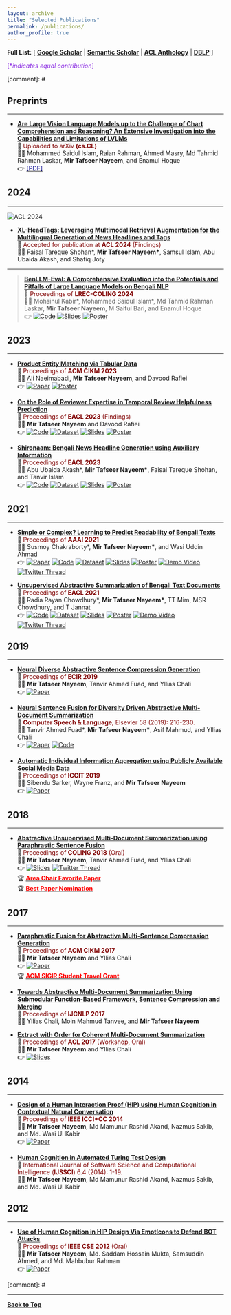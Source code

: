```yaml
---
layout: archive
title: "Selected Publications"
permalink: /publications/
author_profile: true
---
```


**Full List:** [ [**Google Scholar**](https://scholar.google.com/citations?hl=en&user=qoeylgEAAAAJ&view_op=list_works&sortby=pubdate) \| [**Semantic Scholar**](https://www.semanticscholar.org/author/Mir-Tafseer-Nayeem/1807355) \| [**ACL Anthology**](https://aclanthology.org/people/m/mir-tafseer-nayeem/) \| [**DBLP**](https://dblp.org/pid/125/2693.html) ]

<span style ="color:BlueViolet"> [\**indicates equal contribution*]</span>

<!-- [comment]: # \| [**Favorite Quotes**](#favorite-quotes) -->

[comment]: # <br/>

<!--
## Preprints
--------------
* [**BenLLMEval: A Comprehensive Evaluation into the Potentials and Pitfalls of Large Language Models on Bengali NLP**](https://arxiv.org/abs/2309.13173)<br/>
📰 <span style ="color:Maroon"> Uploaded to arXiv **(cs.CL)** </span> <br/>
👨‍💻  Mohsinul Kabir\*, Mohammed Saidul Islam\*, Md Tahmid Rahman Laskar, **Mir Tafseer Nayeem**, M Saiful Bari, and Enamul Hoque <br/>
👉 [<span style ="color:DarkBlue"> [PDF] </span>](https://arxiv.org/abs/2309.13173)
-->

## Preprints
--------------
* [**Are Large Vision Language Models up to the Challenge of Chart Comprehension and Reasoning? An Extensive Investigation into the Capabilities and Limitations of LVLMs**](https://arxiv.org/abs/2406.00257)<br/>
📰 <span style ="color:Maroon"> Uploaded to arXiv **(cs.CL)** </span> <br/>
👨‍💻  Mohammed Saidul Islam, Raian Rahman, Ahmed Masry, Md Tahmid Rahman Laskar, **Mir Tafseer Nayeem**, and Enamul Hoque <br/>
👉 [<span style ="color:DarkBlue"> [PDF] </span>](https://arxiv.org/abs/2406.00257)

## 2024
<hr style="border: 1px solid #ddd;" />

![ACL 2024](https://img.shields.io/badge/ACL%202024-9370DB?style=for-the-badge)
* [**XL-HeadTags: Leveraging Multimodal Retrieval Augmentation for the Multilingual Generation of News Headlines and Tags**](https://arxiv.org/abs/2406.03776)<br/>
📰 <span style ="color:Maroon"> Accepted for publication at **ACL 2024** (Findings)</span> <br/>
👨‍💻  Faisal Tareque Shohan\*, **Mir Tafseer Nayeem\***, Samsul Islam, Abu Ubaida Akash, and Shafiq Joty <br/>  

-----------

> [**BenLLM-Eval: A Comprehensive Evaluation into the Potentials and Pitfalls of Large Language Models on Bengali NLP**](https://aclanthology.org/2024.lrec-main.201/)<br/>
> 📰 <span style ="color:Maroon"> Proceedings of **LREC-COLING 2024** </span> <br/>
> 👨‍💻  Mohsinul Kabir\*, Mohammed Saidul Islam\*, Md Tahmid Rahman Laskar, **Mir Tafseer Nayeem**, M Saiful Bari, and Enamul Hoque <br/>
> 👉 [![Code](https://img.shields.io/badge/Code-critical)](https://github.com/saidul-islam98/BenLLMeval) [![Slides](https://img.shields.io/badge/Slides-blueviolet)](https://tafseer-nayeem.github.io/files/LREC-COLING-2024/LREC-COLING-2024_BenLLM-Eval_presentation.pdf) [![Poster](https://img.shields.io/badge/Poster-28a745)](https://tafseer-nayeem.github.io/files/LREC-COLING-2024/LREC-COLING-2024_BenLLM-Eval_poster.pdf)  



## 2023
-----------
* [**Product Entity Matching via Tabular Data**](https://dl.acm.org/doi/10.1145/3583780.3615172)<br/>
📰 <span style ="color:Maroon"> Proceedings of **ACM CIKM 2023** </span> <br/>
👨‍💻  Ali Naeimabadi, **Mir Tafseer Nayeem**, and Davood Rafiei <br/>
👉 [![Paper](https://img.shields.io/badge/Paper-blue)](https://tafseer-nayeem.github.io/files/CIKM2023/CIKM2023_PEM_paper.pdf) [![Poster](https://img.shields.io/badge/Poster-28a745)](https://tafseer-nayeem.github.io/files/CIKM2023/CIKM2023_PEM_poster.pdf)


* [**On the Role of Reviewer Expertise in Temporal Review Helpfulness Prediction**](https://aclanthology.org/2023.findings-eacl.125/)<br/>
📰 <span style ="color:Maroon"> Proceedings of **EACL 2023** (Findings)</span> <br/>
👨‍💻 **Mir Tafseer Nayeem** and Davood Rafiei <br/>
👉 [![Code](https://img.shields.io/badge/Code-critical)](https://github.com/tafseer-nayeem/RHP) [![Dataset](https://img.shields.io/badge/Dataset-orange)](https://huggingface.co/datasets/tafseer-nayeem/review_helpfulness_prediction) [![Slides](https://img.shields.io/badge/Slides-blueviolet)](https://tafseer-nayeem.github.io/files/EACL2023/EACL2023_RHP_presentation.pdf) [![Poster](https://img.shields.io/badge/Poster-28a745)](https://tafseer-nayeem.github.io/files/EACL2023/EACL2023_RHP_poster.pdf)


* [**Shironaam: Bengali News Headline Generation using Auxiliary Information**](https://aclanthology.org/2023.eacl-main.4/)<br/>
📰 <span style ="color:Maroon"> Proceedings of **EACL 2023** </span> <br/>
👨‍💻 Abu Ubaida Akash\*, **Mir Tafseer Nayeem\***, Faisal Tareque Shohan, and Tanvir Islam <br/>
👉 [![Code](https://img.shields.io/badge/Code-critical)](https://github.com/dialect-ai/BenHeadGen) [![Dataset](https://img.shields.io/badge/Dataset-orange)](https://huggingface.co/datasets/dialect-ai/shironaam) [![Slides](https://img.shields.io/badge/Slides-blueviolet)](https://tafseer-nayeem.github.io/files/EACL2023/EACL2023_Shironaam_presentation.pdf) [![Poster](https://img.shields.io/badge/Poster-28a745)](https://tafseer-nayeem.github.io/files/EACL2023/EACL2023_Shironaam_poster.pdf)


## 2021
-----------
* [**Simple or Complex? Learning to Predict Readability of Bengali Texts**](https://ojs.aaai.org/index.php/AAAI/article/view/17495)<br/>
📰 <span style ="color:Maroon"> Proceedings of **AAAI 2021** </span> <br/>
👨‍💻 Susmoy Chakraborty\*, **Mir Tafseer Nayeem\***, and Wasi Uddin Ahmad <br/>
👉 [![Paper](https://img.shields.io/badge/Paper-blue)](https://tafseer-nayeem.github.io/files/AAAI2021/AAAI2021_paper.pdf) [![Code](https://img.shields.io/badge/Code-critical)](https://github.com/tafseer-nayeem/BengaliReadability) [![Dataset](https://img.shields.io/badge/Dataset-orange)](https://github.com/tafseer-nayeem/BengaliReadability/tree/main/Data) [![Slides](https://img.shields.io/badge/Slides-blueviolet)](https://tafseer-nayeem.github.io/files/AAAI2021/AAAI2021_presentation.pdf) [![Poster](https://img.shields.io/badge/Poster-28a745)](https://tafseer-nayeem.github.io/files/AAAI2021/AAAI2021_poster.pdf) [![Demo Video](https://img.shields.io/badge/Demo%20Video-dc3545)](https://youtu.be/U05Pf9Y4tCQ) [![Twitter Thread](https://img.shields.io/badge/Twitter%20Thread-00acee)](https://twitter.com/mtnayeem/status/1334590638105378817?s=20)


* [**Unsupervised Abstractive Summarization of Bengali Text Documents**](https://www.aclweb.org/anthology/2021.eacl-main.224)<br/>
📰 <span style ="color:Maroon"> Proceedings of **EACL 2021** </span> <br/>
👨‍💻 Radia Rayan Chowdhury\*, **Mir Tafseer Nayeem\***, TT Mim, MSR Chowdhury, and T Jannat <br/>
👉 [![Code](https://img.shields.io/badge/Code-critical)](https://github.com/tafseer-nayeem/BengaliSummarization) [![Dataset](https://img.shields.io/badge/Dataset-orange)](https://github.com/tafseer-nayeem/BengaliSummarization/tree/main/Dataset) [![Slides](https://img.shields.io/badge/Slides-blueviolet)](https://tafseer-nayeem.github.io/files/EACL2021/EACL2021_presentation.pdf) [![Poster](https://img.shields.io/badge/Poster-28a745)](https://tafseer-nayeem.github.io/files/EACL2021/EACL2021_poster.pdf) [![Demo Video](https://img.shields.io/badge/Demo%20Video-dc3545)](https://youtu.be/LrnskktiXcg) [![Twitter Thread](https://img.shields.io/badge/Twitter%20Thread-00acee)](https://twitter.com/mtnayeem/status/1350551479283662848?s=20)


## 2019
-----------
* [**Neural Diverse Abstractive Sentence Compression Generation**](https://link.springer.com/chapter/10.1007/978-3-030-15719-7_14)<br/>
📰 <span style ="color:Maroon"> Proceedings of **ECIR 2019** </span> <br/>
👨‍💻 **Mir Tafseer Nayeem**, Tanvir Ahmed Fuad, and Yllias Chali <br/>
👉 [![Paper](https://img.shields.io/badge/Paper-blue)](https://tafseer-nayeem.github.io/files/ECIR_2019_paper.pdf)


* [**Neural Sentence Fusion for Diversity Driven Abstractive Multi-Document Summarization**](https://www.sciencedirect.com/science/article/pii/S0885230818303449) <br/>
📰 <span style ="color:Maroon"> **Computer Speech & Language**, Elsevier 58 (2019): 216-230. </span> <br/>
👨‍💻 Tanvir Ahmed Fuad\*, **Mir Tafseer Nayeem\***, Asif Mahmud, and Yllias Chali <br/>
👉 [![Paper](https://img.shields.io/badge/Paper-blue)](https://tafseer-nayeem.github.io/files/CSL_Journal_2019.pdf) [![Code](https://img.shields.io/badge/Code-critical)](https://github.com/tafseer-nayeem/NeuFuse)

* [**Automatic Individual Information Aggregation using Publicly Available Social Media Data**](https://ieeexplore.ieee.org/document/9038402) <br/>
📰 <span style ="color:Maroon"> Proceedings of **ICCIT 2019** </span> <br/>
👨‍💻 Sibendu Sarker, Wayne Franz, and **Mir Tafseer Nayeem** <br/>
👉 [![Paper](https://img.shields.io/badge/Paper-blue)](https://tafseer-nayeem.github.io/files/ICCIT_2019_paper.pdf)


## 2018
-----------
* [**Abstractive Unsupervised Multi-Document Summarization using Paraphrastic Sentence Fusion**](http://aclweb.org/anthology/C18-1102) <br/>
📰 <span style ="color:Maroon"> Proceedings of **COLING 2018** (Oral) </span> <br/>
👨‍💻 **Mir Tafseer Nayeem**, Tanvir Ahmed Fuad, and Yllias Chali <br/>
👉 [![Slides](https://img.shields.io/badge/Slides-blueviolet)](https://tafseer-nayeem.github.io/files/COLING_2018_Presentation.pdf) [![Twitter Thread](https://img.shields.io/badge/Twitter%20Thread-00acee)](https://twitter.com/mtnayeem/status/1007565988047409152?s=20) <br/>
🏆 [<span style="color:Red"> **Area Chair Favorite Paper** </span>](http://coling2018.org/coling-2018-best-papers/) <br/>
🏆 [<span style="color:Red"> **Best Paper Nomination** </span>](http://coling2018.org/coling-2018-best-papers/)   


## 2017
-----------
* [**Paraphrastic Fusion for Abstractive Multi-Sentence Compression Generation**](https://dl.acm.org/citation.cfm?id=3133106) <br/>
📰 <span style ="color:Maroon"> Proceedings of **ACM CIKM 2017** </span> <br/>
👨‍💻 **Mir Tafseer Nayeem** and Yllias Chali <br/>
👉 [![Paper](https://img.shields.io/badge/Paper-blue)](https://tafseer-nayeem.github.io/files/CIKM_2017_paper.pdf) <br/>
🏆 [<span style="color:Red"> **ACM SIGIR Student Travel Grant** </span>](https://sigir.org/general-information/travel-grants/)


* [**Towards Abstractive Multi-Document Summarization Using Submodular Function-Based Framework, Sentence Compression and Merging**](http://www.aclweb.org/anthology/I17-2071) <br/>
📰 <span style ="color:Maroon"> Proceedings of **IJCNLP 2017** </span> <br/>
👨‍💻 Yllias Chali, Moin Mahmud Tanvee, and **Mir Tafseer Nayeem** <br/>


* [**Extract with Order for Coherent Multi-Document Summarization**](http://www.aclweb.org/anthology/W17-2407) <br/>
📰 <span style ="color:Maroon"> Proceedings of **ACL 2017** (Workshop, Oral) </span> <br/>
👨‍💻 **Mir Tafseer Nayeem** and Yllias Chali <br/>
👉 [![Slides](https://img.shields.io/badge/Slides-blueviolet)](https://tafseer-nayeem.github.io/files/ACL_Workshop_2017_Presentation.pdf)


## 2014
-----------
* [**Design of a Human Interaction Proof (HIP) using Human Cognition in Contextual Natural Conversation**](https://ieeexplore.ieee.org/document/6921454/) <br/>
📰 <span style ="color:Maroon"> Proceedings of **IEEE ICCI\*CC 2014** </span> <br/>
👨‍💻 **Mir Tafseer Nayeem**, Md Mamunur Rashid Akand, Nazmus Sakib, and Md. Wasi Ul Kabir <br/>
👉 [![Paper](https://img.shields.io/badge/Paper-blue)](https://tafseer-nayeem.github.io/files/IEEE_ICCICC14_paper.pdf)


* [**Human Cognition in Automated Turing Test Design**](https://dl.acm.org/citation.cfm?id=2807119) <br/>
📰 <span style ="color:Maroon"> International Journal of Software Science and Computational Intelligence (**IJSSCI**) 6.4 (2014): 1-19. </span> <br/>
👨‍💻 **Mir Tafseer Nayeem**, Md Mamunur Rashid Akand, Nazmus Sakib, and Md. Wasi Ul Kabir <br/>


## 2012
-----------
* [**Use of Human Cognition in HIP Design Via EmotIcons to Defend BOT Attacks**](https://ieeexplore.ieee.org/document/6417291/) <br/>
📰 <span style ="color:Maroon"> Proceedings of **IEEE CSE 2012** (Oral) </span> <br/>
👨‍💻 **Mir Tafseer Nayeem**, Md. Saddam Hossain Mukta, Samsuddin Ahmed, and Md. Mahbubur Rahman <br/>
👉 [![Paper](https://img.shields.io/badge/Paper-blue)](https://tafseer-nayeem.github.io/files/IEEE_CSE12_paper.pdf)


[comment]: # <br/>

<!--
# Favorite Quotes
-------------------
&nbsp;

[**Back to Top**](#)

<img src="https://tafseer-nayeem.github.io/images/quotes.png" alt="Favorite Quotes"
	title="Favorite Quotes" width="840" height="70">

*Image Source: Google Image Search*
-->

----------------------------------------

[**Back to Top**](#)


